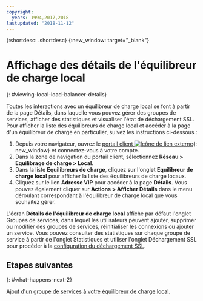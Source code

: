 ```yaml
---
copyright:
  years: 1994,2017,2018
lastupdated: "2018-11-12"
---
```


{:shortdesc: .shortdesc}
{:new_window: target="_blank"}

# Affichage des détails de l'équilibreur de charge local
{: #viewing-local-load-balancer-details}

Toutes les interactions avec un équilibreur de charge local se font à partir de la page Détails, dans laquelle vous pouvez gérer des groupes de services, afficher des statistiques et visualiser l'état de déchargement SSL. Pour afficher la liste des équilibreurs de charge local et accéder à la page d'un équilibreur de charge en particulier, suivez les instructions ci-dessous :

1. Depuis votre navigateur, ouvrez le [portail client ![Icône de lien externe](../../icons/launch-glyph.svg "Icône de lien externe")](https://control.softlayer.com/){: new_window} et connectez-vous à votre compte.
2. Dans la zone de navigation du portail client, sélectionnez **Réseau > Equilibrage de charge > Local**.
3. Dans la liste **Equilibreurs de charge**, cliquez sur l'onglet **Equilibreur de charge local** pour afficher la liste des équilibreurs de charge locaux.
4. Cliquez sur le lien **Adresse VIP** pour accéder à la page **Détails**. Vous pouvez également cliquer sur **Actions > Afficher Détails** dans le menu déroulant correspondant à l'équilibreur de charge local que vous souhaitez gérer.

L'écran **Détails de l'équilibreur de charge local** affiche par défaut l'onglet Groupes de services, dans lequel les utilisateurs peuvent ajouter, supprimer ou modifier des groupes de services, réinitialiser les connexions ou ajouter un service. Vous pouvez consulter des statistiques sur chaque groupe de service à partir de l'onglet Statistiques et utiliser l'onglet Déchargement SSL pour procéder à la [configuration du déchargement SSL](/docs/infrastructure/local-load-balancer?topic=local-load-balancer-configuring-ssl-offloading-on-a-load-balancer).

## Etapes suivantes
{: #what-happens-next-2}

[Ajout d'un groupe de services à votre équilibreur de charge local](/docs/infrastructure/local-load-balancer?topic=local-load-balancer-adding-a-service-group-to-a-load-balancer).

